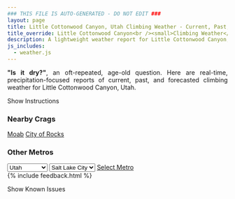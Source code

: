```yaml
---
### THIS FILE IS AUTO-GENERATED - DO NOT EDIT ###
layout: page
title: Little Cottonwood Canyon, Utah Climbing Weather - Current, Past, and Forecasted Report
title_override: Little Cottonwood Canyon<br /><small>Climbing Weather</small>
description: A lightweight weather report for Little Cottonwood Canyon, Utah. Optimized for slow internet connections.
js_includes:
  - weather.js
---
```


<section class="measure center lh-copy f5-ns f6 ph2 mv4" style="text-align: justify;">
<strong>"Is it dry?"</strong>, an oft-repeated, age-old question. Here are real-time,
precipitation-focused reports of current, past, and forecasted climbing weather for Little Cottonwood Canyon, Utah.
</section>

<p id="settings-toggle" class="mw5 b center tc hover-light-red black-70 pointer">Show Instructions</p>
<section id="settings" class="overflow-hidden" style="display:none;">
    <div class="mv2 ph2 center">
        <div class="fn f6 tc pv2">
            <p class="measure lh-copy center"><strong>Show/hide hourly forecasts</strong> by clicking the desired day.</p>
            <hr class="mw5 p0 mv2 o-60 b0 bt b--light-red light-red bg-light-red">
            <p class="measure lh-copy center"><strong>Current and Past conditions</strong> are measured by the nearest weather station. <strong>Forecast conditions</strong> are calculated and polled separately.</p>
            <hr class="mw5 p0 mv2 o-60 b0 bt b--light-red light-red bg-light-red">
            <p class="measure lh-copy center"><strong>Having issues?</strong> Try <a id="clear-cache" class="no-underline relative fancy-link light-red hover-light-red" href="#">clearing the local cache</a>.</p>
            <hr class="mw5 p0 mv2 o-60 b0 bt b--light-red light-red bg-light-red">
            <p class="measure lh-copy center">Weather data sourced from <a class="no-underline fancy-link relative light-red" target="_blank" href="https://www.weather.gov/documentation/services-web-api">weather.gov</a>.</p>
        </div>
    </div>
</section>
<section id="weather" data-crag="little-cottonwood-canyon-utah" class="mv4-ns mv3 ph2 center"></section>
<section id="nearby" class="tc lh-copy">
  <h3>Nearby Crags</h3>
<a class="nowrap no-underline fancy-link relative light-red mh3" href="/crags/moab-utah-weather.html">Moab</a>
<a class="nowrap no-underline fancy-link relative light-red mh3" href="/crags/city-of-rocks-idaho-weather.html">City of Rocks</a>
</section>
<section id="nearby" class="tc lh-copy">
  <h3>Other Metros</h3>
  <select class="ma1 bg-near-white pa2" id="stateSel">
    <option value="Texas">Texas</option>
    <option value="Washington">Washington</option>
    <option value="Colorado">Colorado</option>
    <option value="Tennessee">Tennessee</option>
    <option value="Utah" selected>Utah</option>
    <option value="California">California</option>
  </select>
  <select class="ma1 bg-near-white pa2" id="citySel">
    <option value="Salt Lake City" selected>Salt Lake City</option>
  </select>
  <a id="selectMetro" class="f6 link dim ph3 pv2 ma1 dib white bg-light-red" href="/crags/salt-lake-city-utah-weather.html">Select Metro</a>
  <script>
    var states = [];
    states["Texas"] = "Austin"
    states["Washington"] = "Seattle"
    states["Colorado"] = "Denver"
    states["Tennessee"] = "Nashville"
    states["Utah"] = "Salt Lake City"
    states["California"] = "San Francisco|Los Angeles"
  </script>
</section>
{% include feedback.html %}
<p id="issues-toggle" class="mw5 b center tc hover-light-red black-70 pointer">Show Known Issues</p>
<section id="issues" class="overflow-hidden tc f6">
</section>

<script>
  var weekly_SLC_102_165 = {"updated":"2022-02-18T08:36:45+00:00","units":"us","forecastGenerator":"BaselineForecastGenerator","generatedAt":"2022-02-18T08:43:12+00:00","updateTime":"2022-02-18T08:36:45+00:00","validTimes":"2022-02-18T02:00:00+00:00/P7DT23H","elevation":{"unitCode":"wmoUnit:m","value":1872.0816},"periods":[{"number":1,"name":"Overnight","startTime":"2022-02-18T01:00:00-07:00","endTime":"2022-02-18T06:00:00-07:00","isDaytime":false,"temperature":23,"temperatureUnit":"F","temperatureTrend":null,"windSpeed":"6 mph","windDirection":"ESE","icon":"https://api.weather.gov/icons/land/night/sct?size=medium","shortForecast":"Partly Cloudy","detailedForecast":"Partly cloudy, with a low around 23. East southeast wind around 6 mph."},{"number":2,"name":"Friday","startTime":"2022-02-18T06:00:00-07:00","endTime":"2022-02-18T18:00:00-07:00","isDaytime":true,"temperature":40,"temperatureUnit":"F","temperatureTrend":null,"windSpeed":"6 mph","windDirection":"NNE","icon":"https://api.weather.gov/icons/land/day/few?size=medium","shortForecast":"Sunny","detailedForecast":"Sunny, with a high near 40. North northeast wind around 6 mph."},{"number":3,"name":"Friday Night","startTime":"2022-02-18T18:00:00-07:00","endTime":"2022-02-19T06:00:00-07:00","isDaytime":false,"temperature":27,"temperatureUnit":"F","temperatureTrend":"rising","windSpeed":"6 mph","windDirection":"E","icon":"https://api.weather.gov/icons/land/night/few?size=medium","shortForecast":"Mostly Clear","detailedForecast":"Mostly clear. Low around 27, with temperatures rising to around 29 overnight. East wind around 6 mph."},{"number":4,"name":"Saturday","startTime":"2022-02-19T06:00:00-07:00","endTime":"2022-02-19T18:00:00-07:00","isDaytime":true,"temperature":47,"temperatureUnit":"F","temperatureTrend":null,"windSpeed":"6 to 9 mph","windDirection":"S","icon":"https://api.weather.gov/icons/land/day/few?size=medium","shortForecast":"Sunny","detailedForecast":"Sunny, with a high near 47. South wind 6 to 9 mph."},{"number":5,"name":"Saturday Night","startTime":"2022-02-19T18:00:00-07:00","endTime":"2022-02-20T06:00:00-07:00","isDaytime":false,"temperature":30,"temperatureUnit":"F","temperatureTrend":null,"windSpeed":"8 to 12 mph","windDirection":"SSE","icon":"https://api.weather.gov/icons/land/night/few?size=medium","shortForecast":"Mostly Clear","detailedForecast":"Mostly clear, with a low around 30. South southeast wind 8 to 12 mph."},{"number":6,"name":"Sunday","startTime":"2022-02-20T06:00:00-07:00","endTime":"2022-02-20T18:00:00-07:00","isDaytime":true,"temperature":47,"temperatureUnit":"F","temperatureTrend":null,"windSpeed":"12 mph","windDirection":"S","icon":"https://api.weather.gov/icons/land/day/bkn/snow,50?size=medium","shortForecast":"Partly Sunny then Chance Light Snow","detailedForecast":"A chance of snow after 5pm. Partly sunny, with a high near 47. Chance of precipitation is 50%. New snow accumulation of less than half an inch possible."},{"number":7,"name":"Sunday Night","startTime":"2022-02-20T18:00:00-07:00","endTime":"2022-02-21T06:00:00-07:00","isDaytime":false,"temperature":28,"temperatureUnit":"F","temperatureTrend":null,"windSpeed":"12 mph","windDirection":"W","icon":"https://api.weather.gov/icons/land/night/snow,70/snow,80?size=medium","shortForecast":"Light Snow","detailedForecast":"Snow. Mostly cloudy, with a low around 28. Chance of precipitation is 80%. New snow accumulation of 1 to 3 inches possible."},{"number":8,"name":"Washington's Birthday","startTime":"2022-02-21T06:00:00-07:00","endTime":"2022-02-21T18:00:00-07:00","isDaytime":true,"temperature":32,"temperatureUnit":"F","temperatureTrend":null,"windSpeed":"13 mph","windDirection":"NW","icon":"https://api.weather.gov/icons/land/day/snow?size=medium","shortForecast":"Light Snow","detailedForecast":"Snow. Cloudy, with a high near 32. New snow accumulation of 2 to 4 inches possible."},{"number":9,"name":"Monday Night","startTime":"2022-02-21T18:00:00-07:00","endTime":"2022-02-22T06:00:00-07:00","isDaytime":false,"temperature":16,"temperatureUnit":"F","temperatureTrend":null,"windSpeed":"8 to 12 mph","windDirection":"NW","icon":"https://api.weather.gov/icons/land/night/snow?size=medium","shortForecast":"Chance Light Snow","detailedForecast":"A chance of snow. Mostly cloudy, with a low around 16. New snow accumulation of around one inch possible."},{"number":10,"name":"Tuesday","startTime":"2022-02-22T06:00:00-07:00","endTime":"2022-02-22T18:00:00-07:00","isDaytime":true,"temperature":25,"temperatureUnit":"F","temperatureTrend":null,"windSpeed":"7 to 10 mph","windDirection":"NW","icon":"https://api.weather.gov/icons/land/day/snow?size=medium","shortForecast":"Chance Light Snow","detailedForecast":"A chance of snow. Mostly cloudy, with a high near 25. New snow accumulation of less than half an inch possible."},{"number":11,"name":"Tuesday Night","startTime":"2022-02-22T18:00:00-07:00","endTime":"2022-02-23T06:00:00-07:00","isDaytime":false,"temperature":11,"temperatureUnit":"F","temperatureTrend":null,"windSpeed":"10 mph","windDirection":"NE","icon":"https://api.weather.gov/icons/land/night/snow?size=medium","shortForecast":"Chance Light Snow","detailedForecast":"A chance of snow. Mostly cloudy, with a low around 11."},{"number":12,"name":"Wednesday","startTime":"2022-02-23T06:00:00-07:00","endTime":"2022-02-23T18:00:00-07:00","isDaytime":true,"temperature":23,"temperatureUnit":"F","temperatureTrend":null,"windSpeed":"10 mph","windDirection":"N","icon":"https://api.weather.gov/icons/land/day/snow?size=medium","shortForecast":"Chance Light Snow","detailedForecast":"A chance of snow before 5pm. Partly sunny, with a high near 23."},{"number":13,"name":"Wednesday Night","startTime":"2022-02-23T18:00:00-07:00","endTime":"2022-02-24T06:00:00-07:00","isDaytime":false,"temperature":8,"temperatureUnit":"F","temperatureTrend":null,"windSpeed":"9 mph","windDirection":"NNE","icon":"https://api.weather.gov/icons/land/night/cold?size=medium","shortForecast":"Partly Cloudy","detailedForecast":"Partly cloudy, with a low around 8."},{"number":14,"name":"Thursday","startTime":"2022-02-24T06:00:00-07:00","endTime":"2022-02-24T18:00:00-07:00","isDaytime":true,"temperature":26,"temperatureUnit":"F","temperatureTrend":null,"windSpeed":"9 mph","windDirection":"SW","icon":"https://api.weather.gov/icons/land/day/snow?size=medium","shortForecast":"Slight Chance Light Snow","detailedForecast":"A slight chance of snow between 11am and 5pm. Mostly sunny, with a high near 26."}]}
  var hourly_SLC_102_165 = {"@context":["https://geojson.org/geojson-ld/geojson-context.jsonld",{"@version":"1.1","wx":"https://api.weather.gov/ontology#","geo":"http://www.opengis.net/ont/geosparql#","unit":"http://codes.wmo.int/common/unit/","@vocab":"https://api.weather.gov/ontology#"}],"type":"Feature","geometry":{"type":"Polygon","coordinates":[[[-111.7980097,40.5728371],[-111.79443739999999,40.5510443],[-111.765784,40.5537528],[-111.7693503,40.575545899999995],[-111.7980097,40.5728371]]]},"properties":{"updated":"2022-02-18T08:36:45+00:00","units":"us","forecastGenerator":"HourlyForecastGenerator","generatedAt":"2022-02-18T08:43:13+00:00","updateTime":"2022-02-18T08:36:45+00:00","validTimes":"2022-02-18T02:00:00+00:00/P7DT23H","elevation":{"unitCode":"wmoUnit:m","value":1872.0816},"periods":[{"number":1,"name":"","startTime":"2022-02-18T01:00:00-07:00","endTime":"2022-02-18T02:00:00-07:00","isDaytime":false,"temperature":26,"temperatureUnit":"F","temperatureTrend":null,"windSpeed":"6 mph","windDirection":"ESE","icon":"https://api.weather.gov/icons/land/night/sct?size=small","shortForecast":"Partly Cloudy","detailedForecast":""},{"number":2,"name":"","startTime":"2022-02-18T02:00:00-07:00","endTime":"2022-02-18T03:00:00-07:00","isDaytime":false,"temperature":25,"temperatureUnit":"F","temperatureTrend":null,"windSpeed":"6 mph","windDirection":"E","icon":"https://api.weather.gov/icons/land/night/sct?size=small","shortForecast":"Partly Cloudy","detailedForecast":""},{"number":3,"name":"","startTime":"2022-02-18T03:00:00-07:00","endTime":"2022-02-18T04:00:00-07:00","isDaytime":false,"temperature":25,"temperatureUnit":"F","temperatureTrend":null,"windSpeed":"6 mph","windDirection":"E","icon":"https://api.weather.gov/icons/land/night/sct?size=small","shortForecast":"Partly Cloudy","detailedForecast":""},{"number":4,"name":"","startTime":"2022-02-18T04:00:00-07:00","endTime":"2022-02-18T05:00:00-07:00","isDaytime":false,"temperature":25,"temperatureUnit":"F","temperatureTrend":null,"windSpeed":"6 mph","windDirection":"E","icon":"https://api.weather.gov/icons/land/night/sct?size=small","shortForecast":"Partly Cloudy","detailedForecast":""},{"number":5,"name":"","startTime":"2022-02-18T05:00:00-07:00","endTime":"2022-02-18T06:00:00-07:00","isDaytime":false,"temperature":24,"temperatureUnit":"F","temperatureTrend":null,"windSpeed":"6 mph","windDirection":"E","icon":"https://api.weather.gov/icons/land/night/sct?size=small","shortForecast":"Partly Cloudy","detailedForecast":""},{"number":6,"name":"","startTime":"2022-02-18T06:00:00-07:00","endTime":"2022-02-18T07:00:00-07:00","isDaytime":true,"temperature":25,"temperatureUnit":"F","temperatureTrend":null,"windSpeed":"6 mph","windDirection":"E","icon":"https://api.weather.gov/icons/land/day/sct?size=small","shortForecast":"Mostly Sunny","detailedForecast":""},{"number":7,"name":"","startTime":"2022-02-18T07:00:00-07:00","endTime":"2022-02-18T08:00:00-07:00","isDaytime":true,"temperature":24,"temperatureUnit":"F","temperatureTrend":null,"windSpeed":"6 mph","windDirection":"E","icon":"https://api.weather.gov/icons/land/day/sct?size=small","shortForecast":"Mostly Sunny","detailedForecast":""},{"number":8,"name":"","startTime":"2022-02-18T08:00:00-07:00","endTime":"2022-02-18T09:00:00-07:00","isDaytime":true,"temperature":25,"temperatureUnit":"F","temperatureTrend":null,"windSpeed":"5 mph","windDirection":"E","icon":"https://api.weather.gov/icons/land/day/few?size=small","shortForecast":"Sunny","detailedForecast":""},{"number":9,"name":"","startTime":"2022-02-18T09:00:00-07:00","endTime":"2022-02-18T10:00:00-07:00","isDaytime":true,"temperature":28,"temperatureUnit":"F","temperatureTrend":null,"windSpeed":"5 mph","windDirection":"E","icon":"https://api.weather.gov/icons/land/day/few?size=small","shortForecast":"Sunny","detailedForecast":""},{"number":10,"name":"","startTime":"2022-02-18T10:00:00-07:00","endTime":"2022-02-18T11:00:00-07:00","isDaytime":true,"temperature":31,"temperatureUnit":"F","temperatureTrend":null,"windSpeed":"5 mph","windDirection":"E","icon":"https://api.weather.gov/icons/land/day/few?size=small","shortForecast":"Sunny","detailedForecast":""},{"number":11,"name":"","startTime":"2022-02-18T11:00:00-07:00","endTime":"2022-02-18T12:00:00-07:00","isDaytime":true,"temperature":34,"temperatureUnit":"F","temperatureTrend":null,"windSpeed":"5 mph","windDirection":"NNW","icon":"https://api.weather.gov/icons/land/day/few?size=small","shortForecast":"Sunny","detailedForecast":""},{"number":12,"name":"","startTime":"2022-02-18T12:00:00-07:00","endTime":"2022-02-18T13:00:00-07:00","isDaytime":true,"temperature":36,"temperatureUnit":"F","temperatureTrend":null,"windSpeed":"5 mph","windDirection":"NNW","icon":"https://api.weather.gov/icons/land/day/few?size=small","shortForecast":"Sunny","detailedForecast":""},{"number":13,"name":"","startTime":"2022-02-18T13:00:00-07:00","endTime":"2022-02-18T14:00:00-07:00","isDaytime":true,"temperature":38,"temperatureUnit":"F","temperatureTrend":null,"windSpeed":"5 mph","windDirection":"NNW","icon":"https://api.weather.gov/icons/land/day/few?size=small","shortForecast":"Sunny","detailedForecast":""},{"number":14,"name":"","startTime":"2022-02-18T14:00:00-07:00","endTime":"2022-02-18T15:00:00-07:00","isDaytime":true,"temperature":39,"temperatureUnit":"F","temperatureTrend":null,"windSpeed":"3 mph","windDirection":"NNW","icon":"https://api.weather.gov/icons/land/day/few?size=small","shortForecast":"Sunny","detailedForecast":""},{"number":15,"name":"","startTime":"2022-02-18T15:00:00-07:00","endTime":"2022-02-18T16:00:00-07:00","isDaytime":true,"temperature":39,"temperatureUnit":"F","temperatureTrend":null,"windSpeed":"3 mph","windDirection":"NNW","icon":"https://api.weather.gov/icons/land/day/few?size=small","shortForecast":"Sunny","detailedForecast":""},{"number":16,"name":"","startTime":"2022-02-18T16:00:00-07:00","endTime":"2022-02-18T17:00:00-07:00","isDaytime":true,"temperature":40,"temperatureUnit":"F","temperatureTrend":null,"windSpeed":"3 mph","windDirection":"NNW","icon":"https://api.weather.gov/icons/land/day/few?size=small","shortForecast":"Sunny","detailedForecast":""},{"number":17,"name":"","startTime":"2022-02-18T17:00:00-07:00","endTime":"2022-02-18T18:00:00-07:00","isDaytime":true,"temperature":39,"temperatureUnit":"F","temperatureTrend":null,"windSpeed":"3 mph","windDirection":"N","icon":"https://api.weather.gov/icons/land/day/few?size=small","shortForecast":"Sunny","detailedForecast":""},{"number":18,"name":"","startTime":"2022-02-18T18:00:00-07:00","endTime":"2022-02-18T19:00:00-07:00","isDaytime":false,"temperature":35,"temperatureUnit":"F","temperatureTrend":null,"windSpeed":"3 mph","windDirection":"N","icon":"https://api.weather.gov/icons/land/night/few?size=small","shortForecast":"Mostly Clear","detailedForecast":""},{"number":19,"name":"","startTime":"2022-02-18T19:00:00-07:00","endTime":"2022-02-18T20:00:00-07:00","isDaytime":false,"temperature":33,"temperatureUnit":"F","temperatureTrend":null,"windSpeed":"3 mph","windDirection":"N","icon":"https://api.weather.gov/icons/land/night/few?size=small","shortForecast":"Mostly Clear","detailedForecast":""},{"number":20,"name":"","startTime":"2022-02-18T20:00:00-07:00","endTime":"2022-02-18T21:00:00-07:00","isDaytime":false,"temperature":32,"temperatureUnit":"F","temperatureTrend":null,"windSpeed":"3 mph","windDirection":"ENE","icon":"https://api.weather.gov/icons/land/night/few?size=small","shortForecast":"Mostly Clear","detailedForecast":""},{"number":21,"name":"","startTime":"2022-02-18T21:00:00-07:00","endTime":"2022-02-18T22:00:00-07:00","isDaytime":false,"temperature":31,"temperatureUnit":"F","temperatureTrend":null,"windSpeed":"3 mph","windDirection":"ENE","icon":"https://api.weather.gov/icons/land/night/few?size=small","shortForecast":"Mostly Clear","detailedForecast":""},{"number":22,"name":"","startTime":"2022-02-18T22:00:00-07:00","endTime":"2022-02-18T23:00:00-07:00","isDaytime":false,"temperature":32,"temperatureUnit":"F","temperatureTrend":null,"windSpeed":"3 mph","windDirection":"ENE","icon":"https://api.weather.gov/icons/land/night/few?size=small","shortForecast":"Mostly Clear","detailedForecast":""},{"number":23,"name":"","startTime":"2022-02-18T23:00:00-07:00","endTime":"2022-02-19T00:00:00-07:00","isDaytime":false,"temperature":31,"temperatureUnit":"F","temperatureTrend":null,"windSpeed":"5 mph","windDirection":"ESE","icon":"https://api.weather.gov/icons/land/night/few?size=small","shortForecast":"Mostly Clear","detailedForecast":""},{"number":24,"name":"","startTime":"2022-02-19T00:00:00-07:00","endTime":"2022-02-19T01:00:00-07:00","isDaytime":false,"temperature":30,"temperatureUnit":"F","temperatureTrend":null,"windSpeed":"5 mph","windDirection":"ESE","icon":"https://api.weather.gov/icons/land/night/few?size=small","shortForecast":"Mostly Clear","detailedForecast":""},{"number":25,"name":"","startTime":"2022-02-19T01:00:00-07:00","endTime":"2022-02-19T02:00:00-07:00","isDaytime":false,"temperature":29,"temperatureUnit":"F","temperatureTrend":null,"windSpeed":"5 mph","windDirection":"ESE","icon":"https://api.weather.gov/icons/land/night/few?size=small","shortForecast":"Mostly Clear","detailedForecast":""},{"number":26,"name":"","startTime":"2022-02-19T02:00:00-07:00","endTime":"2022-02-19T03:00:00-07:00","isDaytime":false,"temperature":29,"temperatureUnit":"F","temperatureTrend":null,"windSpeed":"5 mph","windDirection":"SE","icon":"https://api.weather.gov/icons/land/night/few?size=small","shortForecast":"Mostly Clear","detailedForecast":""},{"number":27,"name":"","startTime":"2022-02-19T03:00:00-07:00","endTime":"2022-02-19T04:00:00-07:00","isDaytime":false,"temperature":29,"temperatureUnit":"F","temperatureTrend":null,"windSpeed":"5 mph","windDirection":"SE","icon":"https://api.weather.gov/icons/land/night/few?size=small","shortForecast":"Mostly Clear","detailedForecast":""},{"number":28,"name":"","startTime":"2022-02-19T04:00:00-07:00","endTime":"2022-02-19T05:00:00-07:00","isDaytime":false,"temperature":29,"temperatureUnit":"F","temperatureTrend":null,"windSpeed":"5 mph","windDirection":"SE","icon":"https://api.weather.gov/icons/land/night/few?size=small","shortForecast":"Mostly Clear","detailedForecast":""},{"number":29,"name":"","startTime":"2022-02-19T05:00:00-07:00","endTime":"2022-02-19T06:00:00-07:00","isDaytime":false,"temperature":29,"temperatureUnit":"F","temperatureTrend":null,"windSpeed":"6 mph","windDirection":"SE","icon":"https://api.weather.gov/icons/land/night/few?size=small","shortForecast":"Mostly Clear","detailedForecast":""},{"number":30,"name":"","startTime":"2022-02-19T06:00:00-07:00","endTime":"2022-02-19T07:00:00-07:00","isDaytime":true,"temperature":29,"temperatureUnit":"F","temperatureTrend":null,"windSpeed":"6 mph","windDirection":"SE","icon":"https://api.weather.gov/icons/land/day/few?size=small","shortForecast":"Sunny","detailedForecast":""},{"number":31,"name":"","startTime":"2022-02-19T07:00:00-07:00","endTime":"2022-02-19T08:00:00-07:00","isDaytime":true,"temperature":29,"temperatureUnit":"F","temperatureTrend":null,"windSpeed":"6 mph","windDirection":"SE","icon":"https://api.weather.gov/icons/land/day/few?size=small","shortForecast":"Sunny","detailedForecast":""},{"number":32,"name":"","startTime":"2022-02-19T08:00:00-07:00","endTime":"2022-02-19T09:00:00-07:00","isDaytime":true,"temperature":30,"temperatureUnit":"F","temperatureTrend":null,"windSpeed":"6 mph","windDirection":"SE","icon":"https://api.weather.gov/icons/land/day/sct?size=small","shortForecast":"Mostly Sunny","detailedForecast":""},{"number":33,"name":"","startTime":"2022-02-19T09:00:00-07:00","endTime":"2022-02-19T10:00:00-07:00","isDaytime":true,"temperature":33,"temperatureUnit":"F","temperatureTrend":null,"windSpeed":"6 mph","windDirection":"SE","icon":"https://api.weather.gov/icons/land/day/sct?size=small","shortForecast":"Mostly Sunny","detailedForecast":""},{"number":34,"name":"","startTime":"2022-02-19T10:00:00-07:00","endTime":"2022-02-19T11:00:00-07:00","isDaytime":true,"temperature":36,"temperatureUnit":"F","temperatureTrend":null,"windSpeed":"6 mph","windDirection":"SE","icon":"https://api.weather.gov/icons/land/day/sct?size=small","shortForecast":"Mostly Sunny","detailedForecast":""},{"number":35,"name":"","startTime":"2022-02-19T11:00:00-07:00","endTime":"2022-02-19T12:00:00-07:00","isDaytime":true,"temperature":39,"temperatureUnit":"F","temperatureTrend":null,"windSpeed":"7 mph","windDirection":"SSW","icon":"https://api.weather.gov/icons/land/day/skc?size=small","shortForecast":"Sunny","detailedForecast":""},{"number":36,"name":"","startTime":"2022-02-19T12:00:00-07:00","endTime":"2022-02-19T13:00:00-07:00","isDaytime":true,"temperature":42,"temperatureUnit":"F","temperatureTrend":null,"windSpeed":"7 mph","windDirection":"SSW","icon":"https://api.weather.gov/icons/land/day/skc?size=small","shortForecast":"Sunny","detailedForecast":""},{"number":37,"name":"","startTime":"2022-02-19T13:00:00-07:00","endTime":"2022-02-19T14:00:00-07:00","isDaytime":true,"temperature":44,"temperatureUnit":"F","temperatureTrend":null,"windSpeed":"7 mph","windDirection":"SSW","icon":"https://api.weather.gov/icons/land/day/skc?size=small","shortForecast":"Sunny","detailedForecast":""},{"number":38,"name":"","startTime":"2022-02-19T14:00:00-07:00","endTime":"2022-02-19T15:00:00-07:00","isDaytime":true,"temperature":45,"temperatureUnit":"F","temperatureTrend":null,"windSpeed":"9 mph","windDirection":"SSW","icon":"https://api.weather.gov/icons/land/day/skc?size=small","shortForecast":"Sunny","detailedForecast":""},{"number":39,"name":"","startTime":"2022-02-19T15:00:00-07:00","endTime":"2022-02-19T16:00:00-07:00","isDaytime":true,"temperature":46,"temperatureUnit":"F","temperatureTrend":null,"windSpeed":"9 mph","windDirection":"SSW","icon":"https://api.weather.gov/icons/land/day/skc?size=small","shortForecast":"Sunny","detailedForecast":""},{"number":40,"name":"","startTime":"2022-02-19T16:00:00-07:00","endTime":"2022-02-19T17:00:00-07:00","isDaytime":true,"temperature":46,"temperatureUnit":"F","temperatureTrend":null,"windSpeed":"9 mph","windDirection":"SSW","icon":"https://api.weather.gov/icons/land/day/skc?size=small","shortForecast":"Sunny","detailedForecast":""},{"number":41,"name":"","startTime":"2022-02-19T17:00:00-07:00","endTime":"2022-02-19T18:00:00-07:00","isDaytime":true,"temperature":45,"temperatureUnit":"F","temperatureTrend":null,"windSpeed":"9 mph","windDirection":"S","icon":"https://api.weather.gov/icons/land/day/few?size=small","shortForecast":"Sunny","detailedForecast":""},{"number":42,"name":"","startTime":"2022-02-19T18:00:00-07:00","endTime":"2022-02-19T19:00:00-07:00","isDaytime":false,"temperature":42,"temperatureUnit":"F","temperatureTrend":null,"windSpeed":"9 mph","windDirection":"S","icon":"https://api.weather.gov/icons/land/night/few?size=small","shortForecast":"Mostly Clear","detailedForecast":""},{"number":43,"name":"","startTime":"2022-02-19T19:00:00-07:00","endTime":"2022-02-19T20:00:00-07:00","isDaytime":false,"temperature":39,"temperatureUnit":"F","temperatureTrend":null,"windSpeed":"9 mph","windDirection":"S","icon":"https://api.weather.gov/icons/land/night/few?size=small","shortForecast":"Mostly Clear","detailedForecast":""},{"number":44,"name":"","startTime":"2022-02-19T20:00:00-07:00","endTime":"2022-02-19T21:00:00-07:00","isDaytime":false,"temperature":36,"temperatureUnit":"F","temperatureTrend":null,"windSpeed":"8 mph","windDirection":"SSE","icon":"https://api.weather.gov/icons/land/night/few?size=small","shortForecast":"Mostly Clear","detailedForecast":""},{"number":45,"name":"","startTime":"2022-02-19T21:00:00-07:00","endTime":"2022-02-19T22:00:00-07:00","isDaytime":false,"temperature":35,"temperatureUnit":"F","temperatureTrend":null,"windSpeed":"8 mph","windDirection":"SSE","icon":"https://api.weather.gov/icons/land/night/few?size=small","shortForecast":"Mostly Clear","detailedForecast":""},{"number":46,"name":"","startTime":"2022-02-19T22:00:00-07:00","endTime":"2022-02-19T23:00:00-07:00","isDaytime":false,"temperature":35,"temperatureUnit":"F","temperatureTrend":null,"windSpeed":"8 mph","windDirection":"SSE","icon":"https://api.weather.gov/icons/land/night/few?size=small","shortForecast":"Mostly Clear","detailedForecast":""},{"number":47,"name":"","startTime":"2022-02-19T23:00:00-07:00","endTime":"2022-02-20T00:00:00-07:00","isDaytime":false,"temperature":35,"temperatureUnit":"F","temperatureTrend":null,"windSpeed":"10 mph","windDirection":"SSE","icon":"https://api.weather.gov/icons/land/night/few?size=small","shortForecast":"Mostly Clear","detailedForecast":""},{"number":48,"name":"","startTime":"2022-02-20T00:00:00-07:00","endTime":"2022-02-20T01:00:00-07:00","isDaytime":false,"temperature":35,"temperatureUnit":"F","temperatureTrend":null,"windSpeed":"10 mph","windDirection":"SSE","icon":"https://api.weather.gov/icons/land/night/few?size=small","shortForecast":"Mostly Clear","detailedForecast":""},{"number":49,"name":"","startTime":"2022-02-20T01:00:00-07:00","endTime":"2022-02-20T02:00:00-07:00","isDaytime":false,"temperature":34,"temperatureUnit":"F","temperatureTrend":null,"windSpeed":"10 mph","windDirection":"SSE","icon":"https://api.weather.gov/icons/land/night/few?size=small","shortForecast":"Mostly Clear","detailedForecast":""},{"number":50,"name":"","startTime":"2022-02-20T02:00:00-07:00","endTime":"2022-02-20T03:00:00-07:00","isDaytime":false,"temperature":34,"temperatureUnit":"F","temperatureTrend":null,"windSpeed":"10 mph","windDirection":"SSE","icon":"https://api.weather.gov/icons/land/night/few?size=small","shortForecast":"Mostly Clear","detailedForecast":""},{"number":51,"name":"","startTime":"2022-02-20T03:00:00-07:00","endTime":"2022-02-20T04:00:00-07:00","isDaytime":false,"temperature":34,"temperatureUnit":"F","temperatureTrend":null,"windSpeed":"10 mph","windDirection":"SSE","icon":"https://api.weather.gov/icons/land/night/few?size=small","shortForecast":"Mostly Clear","detailedForecast":""},{"number":52,"name":"","startTime":"2022-02-20T04:00:00-07:00","endTime":"2022-02-20T05:00:00-07:00","isDaytime":false,"temperature":33,"temperatureUnit":"F","temperatureTrend":null,"windSpeed":"10 mph","windDirection":"SSE","icon":"https://api.weather.gov/icons/land/night/few?size=small","shortForecast":"Mostly Clear","detailedForecast":""},{"number":53,"name":"","startTime":"2022-02-20T05:00:00-07:00","endTime":"2022-02-20T06:00:00-07:00","isDaytime":false,"temperature":33,"temperatureUnit":"F","temperatureTrend":null,"windSpeed":"12 mph","windDirection":"SSE","icon":"https://api.weather.gov/icons/land/night/sct?size=small","shortForecast":"Partly Cloudy","detailedForecast":""},{"number":54,"name":"","startTime":"2022-02-20T06:00:00-07:00","endTime":"2022-02-20T07:00:00-07:00","isDaytime":true,"temperature":32,"temperatureUnit":"F","temperatureTrend":null,"windSpeed":"12 mph","windDirection":"SSE","icon":"https://api.weather.gov/icons/land/day/sct?size=small","shortForecast":"Mostly Sunny","detailedForecast":""},{"number":55,"name":"","startTime":"2022-02-20T07:00:00-07:00","endTime":"2022-02-20T08:00:00-07:00","isDaytime":true,"temperature":32,"temperatureUnit":"F","temperatureTrend":null,"windSpeed":"12 mph","windDirection":"SSE","icon":"https://api.weather.gov/icons/land/day/sct?size=small","shortForecast":"Mostly Sunny","detailedForecast":""},{"number":56,"name":"","startTime":"2022-02-20T08:00:00-07:00","endTime":"2022-02-20T09:00:00-07:00","isDaytime":true,"temperature":33,"temperatureUnit":"F","temperatureTrend":null,"windSpeed":"12 mph","windDirection":"SSE","icon":"https://api.weather.gov/icons/land/day/bkn?size=small","shortForecast":"Partly Sunny","detailedForecast":""},{"number":57,"name":"","startTime":"2022-02-20T09:00:00-07:00","endTime":"2022-02-20T10:00:00-07:00","isDaytime":true,"temperature":35,"temperatureUnit":"F","temperatureTrend":null,"windSpeed":"12 mph","windDirection":"SSE","icon":"https://api.weather.gov/icons/land/day/bkn?size=small","shortForecast":"Partly Sunny","detailedForecast":""},{"number":58,"name":"","startTime":"2022-02-20T10:00:00-07:00","endTime":"2022-02-20T11:00:00-07:00","isDaytime":true,"temperature":38,"temperatureUnit":"F","temperatureTrend":null,"windSpeed":"12 mph","windDirection":"SSE","icon":"https://api.weather.gov/icons/land/day/bkn?size=small","shortForecast":"Partly Sunny","detailedForecast":""},{"number":59,"name":"","startTime":"2022-02-20T11:00:00-07:00","endTime":"2022-02-20T12:00:00-07:00","isDaytime":true,"temperature":41,"temperatureUnit":"F","temperatureTrend":null,"windSpeed":"12 mph","windDirection":"S","icon":"https://api.weather.gov/icons/land/day/bkn?size=small","shortForecast":"Partly Sunny","detailedForecast":""},{"number":60,"name":"","startTime":"2022-02-20T12:00:00-07:00","endTime":"2022-02-20T13:00:00-07:00","isDaytime":true,"temperature":43,"temperatureUnit":"F","temperatureTrend":null,"windSpeed":"12 mph","windDirection":"S","icon":"https://api.weather.gov/icons/land/day/bkn?size=small","shortForecast":"Partly Sunny","detailedForecast":""},{"number":61,"name":"","startTime":"2022-02-20T13:00:00-07:00","endTime":"2022-02-20T14:00:00-07:00","isDaytime":true,"temperature":44,"temperatureUnit":"F","temperatureTrend":null,"windSpeed":"12 mph","windDirection":"S","icon":"https://api.weather.gov/icons/land/day/bkn?size=small","shortForecast":"Partly Sunny","detailedForecast":""},{"number":62,"name":"","startTime":"2022-02-20T14:00:00-07:00","endTime":"2022-02-20T15:00:00-07:00","isDaytime":true,"temperature":45,"temperatureUnit":"F","temperatureTrend":null,"windSpeed":"12 mph","windDirection":"SSW","icon":"https://api.weather.gov/icons/land/day/bkn?size=small","shortForecast":"Partly Sunny","detailedForecast":""},{"number":63,"name":"","startTime":"2022-02-20T15:00:00-07:00","endTime":"2022-02-20T16:00:00-07:00","isDaytime":true,"temperature":46,"temperatureUnit":"F","temperatureTrend":null,"windSpeed":"12 mph","windDirection":"SSW","icon":"https://api.weather.gov/icons/land/day/bkn?size=small","shortForecast":"Partly Sunny","detailedForecast":""},{"number":64,"name":"","startTime":"2022-02-20T16:00:00-07:00","endTime":"2022-02-20T17:00:00-07:00","isDaytime":true,"temperature":46,"temperatureUnit":"F","temperatureTrend":null,"windSpeed":"12 mph","windDirection":"SSW","icon":"https://api.weather.gov/icons/land/day/bkn?size=small","shortForecast":"Partly Sunny","detailedForecast":""},{"number":65,"name":"","startTime":"2022-02-20T17:00:00-07:00","endTime":"2022-02-20T18:00:00-07:00","isDaytime":true,"temperature":45,"temperatureUnit":"F","temperatureTrend":null,"windSpeed":"10 mph","windDirection":"SSW","icon":"https://api.weather.gov/icons/land/day/snow?size=small","shortForecast":"Chance Light Snow","detailedForecast":""},{"number":66,"name":"","startTime":"2022-02-20T18:00:00-07:00","endTime":"2022-02-20T19:00:00-07:00","isDaytime":false,"temperature":43,"temperatureUnit":"F","temperatureTrend":null,"windSpeed":"10 mph","windDirection":"SSW","icon":"https://api.weather.gov/icons/land/night/snow?size=small","shortForecast":"Chance Light Snow","detailedForecast":""},{"number":67,"name":"","startTime":"2022-02-20T19:00:00-07:00","endTime":"2022-02-20T20:00:00-07:00","isDaytime":false,"temperature":41,"temperatureUnit":"F","temperatureTrend":null,"windSpeed":"10 mph","windDirection":"SSW","icon":"https://api.weather.gov/icons/land/night/snow?size=small","shortForecast":"Chance Light Snow","detailedForecast":""},{"number":68,"name":"","startTime":"2022-02-20T20:00:00-07:00","endTime":"2022-02-20T21:00:00-07:00","isDaytime":false,"temperature":39,"temperatureUnit":"F","temperatureTrend":null,"windSpeed":"10 mph","windDirection":"SW","icon":"https://api.weather.gov/icons/land/night/snow?size=small","shortForecast":"Chance Light Snow","detailedForecast":""},{"number":69,"name":"","startTime":"2022-02-20T21:00:00-07:00","endTime":"2022-02-20T22:00:00-07:00","isDaytime":false,"temperature":38,"temperatureUnit":"F","temperatureTrend":null,"windSpeed":"10 mph","windDirection":"SW","icon":"https://api.weather.gov/icons/land/night/snow?size=small","shortForecast":"Chance Light Snow","detailedForecast":""},{"number":70,"name":"","startTime":"2022-02-20T22:00:00-07:00","endTime":"2022-02-20T23:00:00-07:00","isDaytime":false,"temperature":37,"temperatureUnit":"F","temperatureTrend":null,"windSpeed":"10 mph","windDirection":"SW","icon":"https://api.weather.gov/icons/land/night/snow?size=small","shortForecast":"Chance Light Snow","detailedForecast":""},{"number":71,"name":"","startTime":"2022-02-20T23:00:00-07:00","endTime":"2022-02-21T00:00:00-07:00","isDaytime":false,"temperature":36,"temperatureUnit":"F","temperatureTrend":null,"windSpeed":"12 mph","windDirection":"W","icon":"https://api.weather.gov/icons/land/night/snow?size=small","shortForecast":"Light Snow Likely","detailedForecast":""},{"number":72,"name":"","startTime":"2022-02-21T00:00:00-07:00","endTime":"2022-02-21T01:00:00-07:00","isDaytime":false,"temperature":35,"temperatureUnit":"F","temperatureTrend":null,"windSpeed":"12 mph","windDirection":"W","icon":"https://api.weather.gov/icons/land/night/snow?size=small","shortForecast":"Light Snow Likely","detailedForecast":""},{"number":73,"name":"","startTime":"2022-02-21T01:00:00-07:00","endTime":"2022-02-21T02:00:00-07:00","isDaytime":false,"temperature":33,"temperatureUnit":"F","temperatureTrend":null,"windSpeed":"12 mph","windDirection":"W","icon":"https://api.weather.gov/icons/land/night/snow?size=small","shortForecast":"Light Snow Likely","detailedForecast":""},{"number":74,"name":"","startTime":"2022-02-21T02:00:00-07:00","endTime":"2022-02-21T03:00:00-07:00","isDaytime":false,"temperature":32,"temperatureUnit":"F","temperatureTrend":null,"windSpeed":"12 mph","windDirection":"WNW","icon":"https://api.weather.gov/icons/land/night/snow?size=small","shortForecast":"Light Snow Likely","detailedForecast":""},{"number":75,"name":"","startTime":"2022-02-21T03:00:00-07:00","endTime":"2022-02-21T04:00:00-07:00","isDaytime":false,"temperature":31,"temperatureUnit":"F","temperatureTrend":null,"windSpeed":"12 mph","windDirection":"WNW","icon":"https://api.weather.gov/icons/land/night/snow?size=small","shortForecast":"Light Snow Likely","detailedForecast":""},{"number":76,"name":"","startTime":"2022-02-21T04:00:00-07:00","endTime":"2022-02-21T05:00:00-07:00","isDaytime":false,"temperature":31,"temperatureUnit":"F","temperatureTrend":null,"windSpeed":"12 mph","windDirection":"WNW","icon":"https://api.weather.gov/icons/land/night/snow?size=small","shortForecast":"Light Snow Likely","detailedForecast":""},{"number":77,"name":"","startTime":"2022-02-21T05:00:00-07:00","endTime":"2022-02-21T06:00:00-07:00","isDaytime":false,"temperature":30,"temperatureUnit":"F","temperatureTrend":null,"windSpeed":"12 mph","windDirection":"NW","icon":"https://api.weather.gov/icons/land/night/snow?size=small","shortForecast":"Light Snow","detailedForecast":""},{"number":78,"name":"","startTime":"2022-02-21T06:00:00-07:00","endTime":"2022-02-21T07:00:00-07:00","isDaytime":true,"temperature":29,"temperatureUnit":"F","temperatureTrend":null,"windSpeed":"12 mph","windDirection":"NW","icon":"https://api.weather.gov/icons/land/day/snow?size=small","shortForecast":"Light Snow","detailedForecast":""},{"number":79,"name":"","startTime":"2022-02-21T07:00:00-07:00","endTime":"2022-02-21T08:00:00-07:00","isDaytime":true,"temperature":29,"temperatureUnit":"F","temperatureTrend":null,"windSpeed":"12 mph","windDirection":"NW","icon":"https://api.weather.gov/icons/land/day/snow?size=small","shortForecast":"Light Snow","detailedForecast":""},{"number":80,"name":"","startTime":"2022-02-21T08:00:00-07:00","endTime":"2022-02-21T09:00:00-07:00","isDaytime":true,"temperature":28,"temperatureUnit":"F","temperatureTrend":null,"windSpeed":"12 mph","windDirection":"NW","icon":"https://api.weather.gov/icons/land/day/snow?size=small","shortForecast":"Light Snow","detailedForecast":""},{"number":81,"name":"","startTime":"2022-02-21T09:00:00-07:00","endTime":"2022-02-21T10:00:00-07:00","isDaytime":true,"temperature":28,"temperatureUnit":"F","temperatureTrend":null,"windSpeed":"12 mph","windDirection":"NW","icon":"https://api.weather.gov/icons/land/day/snow?size=small","shortForecast":"Light Snow","detailedForecast":""},{"number":82,"name":"","startTime":"2022-02-21T10:00:00-07:00","endTime":"2022-02-21T11:00:00-07:00","isDaytime":true,"temperature":28,"temperatureUnit":"F","temperatureTrend":null,"windSpeed":"12 mph","windDirection":"NW","icon":"https://api.weather.gov/icons/land/day/snow?size=small","shortForecast":"Light Snow","detailedForecast":""},{"number":83,"name":"","startTime":"2022-02-21T11:00:00-07:00","endTime":"2022-02-21T12:00:00-07:00","isDaytime":true,"temperature":28,"temperatureUnit":"F","temperatureTrend":null,"windSpeed":"13 mph","windDirection":"NW","icon":"https://api.weather.gov/icons/land/day/snow?size=small","shortForecast":"Light Snow","detailedForecast":""},{"number":84,"name":"","startTime":"2022-02-21T12:00:00-07:00","endTime":"2022-02-21T13:00:00-07:00","isDaytime":true,"temperature":28,"temperatureUnit":"F","temperatureTrend":null,"windSpeed":"13 mph","windDirection":"NW","icon":"https://api.weather.gov/icons/land/day/snow?size=small","shortForecast":"Light Snow","detailedForecast":""},{"number":85,"name":"","startTime":"2022-02-21T13:00:00-07:00","endTime":"2022-02-21T14:00:00-07:00","isDaytime":true,"temperature":28,"temperatureUnit":"F","temperatureTrend":null,"windSpeed":"13 mph","windDirection":"NW","icon":"https://api.weather.gov/icons/land/day/snow?size=small","shortForecast":"Light Snow","detailedForecast":""},{"number":86,"name":"","startTime":"2022-02-21T14:00:00-07:00","endTime":"2022-02-21T15:00:00-07:00","isDaytime":true,"temperature":28,"temperatureUnit":"F","temperatureTrend":null,"windSpeed":"13 mph","windDirection":"NW","icon":"https://api.weather.gov/icons/land/day/snow?size=small","shortForecast":"Light Snow","detailedForecast":""},{"number":87,"name":"","startTime":"2022-02-21T15:00:00-07:00","endTime":"2022-02-21T16:00:00-07:00","isDaytime":true,"temperature":28,"temperatureUnit":"F","temperatureTrend":null,"windSpeed":"13 mph","windDirection":"NW","icon":"https://api.weather.gov/icons/land/day/snow?size=small","shortForecast":"Light Snow","detailedForecast":""},{"number":88,"name":"","startTime":"2022-02-21T16:00:00-07:00","endTime":"2022-02-21T17:00:00-07:00","isDaytime":true,"temperature":27,"temperatureUnit":"F","temperatureTrend":null,"windSpeed":"13 mph","windDirection":"NW","icon":"https://api.weather.gov/icons/land/day/snow?size=small","shortForecast":"Light Snow","detailedForecast":""},{"number":89,"name":"","startTime":"2022-02-21T17:00:00-07:00","endTime":"2022-02-21T18:00:00-07:00","isDaytime":true,"temperature":26,"temperatureUnit":"F","temperatureTrend":null,"windSpeed":"10 mph","windDirection":"NW","icon":"https://api.weather.gov/icons/land/day/snow?size=small","shortForecast":"Chance Light Snow","detailedForecast":""},{"number":90,"name":"","startTime":"2022-02-21T18:00:00-07:00","endTime":"2022-02-21T19:00:00-07:00","isDaytime":false,"temperature":25,"temperatureUnit":"F","temperatureTrend":null,"windSpeed":"10 mph","windDirection":"NW","icon":"https://api.weather.gov/icons/land/night/snow?size=small","shortForecast":"Chance Light Snow","detailedForecast":""},{"number":91,"name":"","startTime":"2022-02-21T19:00:00-07:00","endTime":"2022-02-21T20:00:00-07:00","isDaytime":false,"temperature":24,"temperatureUnit":"F","temperatureTrend":null,"windSpeed":"10 mph","windDirection":"NW","icon":"https://api.weather.gov/icons/land/night/snow?size=small","shortForecast":"Chance Light Snow","detailedForecast":""},{"number":92,"name":"","startTime":"2022-02-21T20:00:00-07:00","endTime":"2022-02-21T21:00:00-07:00","isDaytime":false,"temperature":23,"temperatureUnit":"F","temperatureTrend":null,"windSpeed":"12 mph","windDirection":"NW","icon":"https://api.weather.gov/icons/land/night/snow?size=small","shortForecast":"Chance Light Snow","detailedForecast":""},{"number":93,"name":"","startTime":"2022-02-21T21:00:00-07:00","endTime":"2022-02-21T22:00:00-07:00","isDaytime":false,"temperature":22,"temperatureUnit":"F","temperatureTrend":null,"windSpeed":"12 mph","windDirection":"NW","icon":"https://api.weather.gov/icons/land/night/snow?size=small","shortForecast":"Chance Light Snow","detailedForecast":""},{"number":94,"name":"","startTime":"2022-02-21T22:00:00-07:00","endTime":"2022-02-21T23:00:00-07:00","isDaytime":false,"temperature":22,"temperatureUnit":"F","temperatureTrend":null,"windSpeed":"12 mph","windDirection":"NW","icon":"https://api.weather.gov/icons/land/night/snow?size=small","shortForecast":"Chance Light Snow","detailedForecast":""},{"number":95,"name":"","startTime":"2022-02-21T23:00:00-07:00","endTime":"2022-02-22T00:00:00-07:00","isDaytime":false,"temperature":21,"temperatureUnit":"F","temperatureTrend":null,"windSpeed":"9 mph","windDirection":"WNW","icon":"https://api.weather.gov/icons/land/night/snow?size=small","shortForecast":"Chance Light Snow","detailedForecast":""},{"number":96,"name":"","startTime":"2022-02-22T00:00:00-07:00","endTime":"2022-02-22T01:00:00-07:00","isDaytime":false,"temperature":20,"temperatureUnit":"F","temperatureTrend":null,"windSpeed":"9 mph","windDirection":"WNW","icon":"https://api.weather.gov/icons/land/night/snow?size=small","shortForecast":"Chance Light Snow","detailedForecast":""},{"number":97,"name":"","startTime":"2022-02-22T01:00:00-07:00","endTime":"2022-02-22T02:00:00-07:00","isDaytime":false,"temperature":20,"temperatureUnit":"F","temperatureTrend":null,"windSpeed":"9 mph","windDirection":"WNW","icon":"https://api.weather.gov/icons/land/night/snow?size=small","shortForecast":"Chance Light Snow","detailedForecast":""},{"number":98,"name":"","startTime":"2022-02-22T02:00:00-07:00","endTime":"2022-02-22T03:00:00-07:00","isDaytime":false,"temperature":19,"temperatureUnit":"F","temperatureTrend":null,"windSpeed":"9 mph","windDirection":"WNW","icon":"https://api.weather.gov/icons/land/night/snow?size=small","shortForecast":"Chance Light Snow","detailedForecast":""},{"number":99,"name":"","startTime":"2022-02-22T03:00:00-07:00","endTime":"2022-02-22T04:00:00-07:00","isDaytime":false,"temperature":19,"temperatureUnit":"F","temperatureTrend":null,"windSpeed":"9 mph","windDirection":"WNW","icon":"https://api.weather.gov/icons/land/night/snow?size=small","shortForecast":"Chance Light Snow","detailedForecast":""},{"number":100,"name":"","startTime":"2022-02-22T04:00:00-07:00","endTime":"2022-02-22T05:00:00-07:00","isDaytime":false,"temperature":19,"temperatureUnit":"F","temperatureTrend":null,"windSpeed":"9 mph","windDirection":"WNW","icon":"https://api.weather.gov/icons/land/night/snow?size=small","shortForecast":"Chance Light Snow","detailedForecast":""},{"number":101,"name":"","startTime":"2022-02-22T05:00:00-07:00","endTime":"2022-02-22T06:00:00-07:00","isDaytime":false,"temperature":19,"temperatureUnit":"F","temperatureTrend":null,"windSpeed":"8 mph","windDirection":"NW","icon":"https://api.weather.gov/icons/land/night/snow?size=small","shortForecast":"Chance Light Snow","detailedForecast":""},{"number":102,"name":"","startTime":"2022-02-22T06:00:00-07:00","endTime":"2022-02-22T07:00:00-07:00","isDaytime":true,"temperature":18,"temperatureUnit":"F","temperatureTrend":null,"windSpeed":"8 mph","windDirection":"NW","icon":"https://api.weather.gov/icons/land/day/snow?size=small","shortForecast":"Chance Light Snow","detailedForecast":""},{"number":103,"name":"","startTime":"2022-02-22T07:00:00-07:00","endTime":"2022-02-22T08:00:00-07:00","isDaytime":true,"temperature":17,"temperatureUnit":"F","temperatureTrend":null,"windSpeed":"8 mph","windDirection":"NW","icon":"https://api.weather.gov/icons/land/day/snow?size=small","shortForecast":"Chance Light Snow","detailedForecast":""},{"number":104,"name":"","startTime":"2022-02-22T08:00:00-07:00","endTime":"2022-02-22T09:00:00-07:00","isDaytime":true,"temperature":17,"temperatureUnit":"F","temperatureTrend":null,"windSpeed":"7 mph","windDirection":"WNW","icon":"https://api.weather.gov/icons/land/day/snow?size=small","shortForecast":"Chance Light Snow","detailedForecast":""},{"number":105,"name":"","startTime":"2022-02-22T09:00:00-07:00","endTime":"2022-02-22T10:00:00-07:00","isDaytime":true,"temperature":18,"temperatureUnit":"F","temperatureTrend":null,"windSpeed":"7 mph","windDirection":"WNW","icon":"https://api.weather.gov/icons/land/day/snow?size=small","shortForecast":"Chance Light Snow","detailedForecast":""},{"number":106,"name":"","startTime":"2022-02-22T10:00:00-07:00","endTime":"2022-02-22T11:00:00-07:00","isDaytime":true,"temperature":19,"temperatureUnit":"F","temperatureTrend":null,"windSpeed":"7 mph","windDirection":"WNW","icon":"https://api.weather.gov/icons/land/day/snow?size=small","shortForecast":"Chance Light Snow","detailedForecast":""},{"number":107,"name":"","startTime":"2022-02-22T11:00:00-07:00","endTime":"2022-02-22T12:00:00-07:00","isDaytime":true,"temperature":20,"temperatureUnit":"F","temperatureTrend":null,"windSpeed":"8 mph","windDirection":"W","icon":"https://api.weather.gov/icons/land/day/snow?size=small","shortForecast":"Chance Light Snow","detailedForecast":""},{"number":108,"name":"","startTime":"2022-02-22T12:00:00-07:00","endTime":"2022-02-22T13:00:00-07:00","isDaytime":true,"temperature":21,"temperatureUnit":"F","temperatureTrend":null,"windSpeed":"8 mph","windDirection":"W","icon":"https://api.weather.gov/icons/land/day/snow?size=small","shortForecast":"Chance Light Snow","detailedForecast":""},{"number":109,"name":"","startTime":"2022-02-22T13:00:00-07:00","endTime":"2022-02-22T14:00:00-07:00","isDaytime":true,"temperature":22,"temperatureUnit":"F","temperatureTrend":null,"windSpeed":"8 mph","windDirection":"W","icon":"https://api.weather.gov/icons/land/day/snow?size=small","shortForecast":"Chance Light Snow","detailedForecast":""},{"number":110,"name":"","startTime":"2022-02-22T14:00:00-07:00","endTime":"2022-02-22T15:00:00-07:00","isDaytime":true,"temperature":23,"temperatureUnit":"F","temperatureTrend":null,"windSpeed":"10 mph","windDirection":"NW","icon":"https://api.weather.gov/icons/land/day/snow?size=small","shortForecast":"Chance Light Snow","detailedForecast":""},{"number":111,"name":"","startTime":"2022-02-22T15:00:00-07:00","endTime":"2022-02-22T16:00:00-07:00","isDaytime":true,"temperature":24,"temperatureUnit":"F","temperatureTrend":null,"windSpeed":"10 mph","windDirection":"NW","icon":"https://api.weather.gov/icons/land/day/snow?size=small","shortForecast":"Chance Light Snow","detailedForecast":""},{"number":112,"name":"","startTime":"2022-02-22T16:00:00-07:00","endTime":"2022-02-22T17:00:00-07:00","isDaytime":true,"temperature":24,"temperatureUnit":"F","temperatureTrend":null,"windSpeed":"10 mph","windDirection":"NW","icon":"https://api.weather.gov/icons/land/day/snow?size=small","shortForecast":"Chance Light Snow","detailedForecast":""},{"number":113,"name":"","startTime":"2022-02-22T17:00:00-07:00","endTime":"2022-02-22T18:00:00-07:00","isDaytime":true,"temperature":23,"temperatureUnit":"F","temperatureTrend":null,"windSpeed":"10 mph","windDirection":"N","icon":"https://api.weather.gov/icons/land/day/snow?size=small","shortForecast":"Chance Light Snow","detailedForecast":""},{"number":114,"name":"","startTime":"2022-02-22T18:00:00-07:00","endTime":"2022-02-22T19:00:00-07:00","isDaytime":false,"temperature":21,"temperatureUnit":"F","temperatureTrend":null,"windSpeed":"10 mph","windDirection":"N","icon":"https://api.weather.gov/icons/land/night/snow?size=small","shortForecast":"Chance Light Snow","detailedForecast":""},{"number":115,"name":"","startTime":"2022-02-22T19:00:00-07:00","endTime":"2022-02-22T20:00:00-07:00","isDaytime":false,"temperature":19,"temperatureUnit":"F","temperatureTrend":null,"windSpeed":"10 mph","windDirection":"N","icon":"https://api.weather.gov/icons/land/night/snow?size=small","shortForecast":"Chance Light Snow","detailedForecast":""},{"number":116,"name":"","startTime":"2022-02-22T20:00:00-07:00","endTime":"2022-02-22T21:00:00-07:00","isDaytime":false,"temperature":17,"temperatureUnit":"F","temperatureTrend":null,"windSpeed":"10 mph","windDirection":"NE","icon":"https://api.weather.gov/icons/land/night/snow?size=small","shortForecast":"Chance Light Snow","detailedForecast":""},{"number":117,"name":"","startTime":"2022-02-22T21:00:00-07:00","endTime":"2022-02-22T22:00:00-07:00","isDaytime":false,"temperature":16,"temperatureUnit":"F","temperatureTrend":null,"windSpeed":"10 mph","windDirection":"NE","icon":"https://api.weather.gov/icons/land/night/snow?size=small","shortForecast":"Chance Light Snow","detailedForecast":""},{"number":118,"name":"","startTime":"2022-02-22T22:00:00-07:00","endTime":"2022-02-22T23:00:00-07:00","isDaytime":false,"temperature":15,"temperatureUnit":"F","temperatureTrend":null,"windSpeed":"10 mph","windDirection":"NE","icon":"https://api.weather.gov/icons/land/night/snow?size=small","shortForecast":"Chance Light Snow","detailedForecast":""},{"number":119,"name":"","startTime":"2022-02-22T23:00:00-07:00","endTime":"2022-02-23T00:00:00-07:00","isDaytime":false,"temperature":15,"temperatureUnit":"F","temperatureTrend":null,"windSpeed":"9 mph","windDirection":"ENE","icon":"https://api.weather.gov/icons/land/night/snow?size=small","shortForecast":"Chance Light Snow","detailedForecast":""},{"number":120,"name":"","startTime":"2022-02-23T00:00:00-07:00","endTime":"2022-02-23T01:00:00-07:00","isDaytime":false,"temperature":14,"temperatureUnit":"F","temperatureTrend":null,"windSpeed":"9 mph","windDirection":"ENE","icon":"https://api.weather.gov/icons/land/night/snow?size=small","shortForecast":"Chance Light Snow","detailedForecast":""},{"number":121,"name":"","startTime":"2022-02-23T01:00:00-07:00","endTime":"2022-02-23T02:00:00-07:00","isDaytime":false,"temperature":14,"temperatureUnit":"F","temperatureTrend":null,"windSpeed":"9 mph","windDirection":"ENE","icon":"https://api.weather.gov/icons/land/night/snow?size=small","shortForecast":"Chance Light Snow","detailedForecast":""},{"number":122,"name":"","startTime":"2022-02-23T02:00:00-07:00","endTime":"2022-02-23T03:00:00-07:00","isDaytime":false,"temperature":13,"temperatureUnit":"F","temperatureTrend":null,"windSpeed":"9 mph","windDirection":"ENE","icon":"https://api.weather.gov/icons/land/night/snow?size=small","shortForecast":"Chance Light Snow","detailedForecast":""},{"number":123,"name":"","startTime":"2022-02-23T03:00:00-07:00","endTime":"2022-02-23T04:00:00-07:00","isDaytime":false,"temperature":13,"temperatureUnit":"F","temperatureTrend":null,"windSpeed":"9 mph","windDirection":"ENE","icon":"https://api.weather.gov/icons/land/night/snow?size=small","shortForecast":"Chance Light Snow","detailedForecast":""},{"number":124,"name":"","startTime":"2022-02-23T04:00:00-07:00","endTime":"2022-02-23T05:00:00-07:00","isDaytime":false,"temperature":12,"temperatureUnit":"F","temperatureTrend":null,"windSpeed":"9 mph","windDirection":"ENE","icon":"https://api.weather.gov/icons/land/night/snow?size=small","shortForecast":"Chance Light Snow","detailedForecast":""},{"number":125,"name":"","startTime":"2022-02-23T05:00:00-07:00","endTime":"2022-02-23T06:00:00-07:00","isDaytime":false,"temperature":12,"temperatureUnit":"F","temperatureTrend":null,"windSpeed":"9 mph","windDirection":"ENE","icon":"https://api.weather.gov/icons/land/night/snow?size=small","shortForecast":"Chance Light Snow","detailedForecast":""},{"number":126,"name":"","startTime":"2022-02-23T06:00:00-07:00","endTime":"2022-02-23T07:00:00-07:00","isDaytime":true,"temperature":12,"temperatureUnit":"F","temperatureTrend":null,"windSpeed":"9 mph","windDirection":"ENE","icon":"https://api.weather.gov/icons/land/day/snow?size=small","shortForecast":"Chance Light Snow","detailedForecast":""},{"number":127,"name":"","startTime":"2022-02-23T07:00:00-07:00","endTime":"2022-02-23T08:00:00-07:00","isDaytime":true,"temperature":11,"temperatureUnit":"F","temperatureTrend":null,"windSpeed":"9 mph","windDirection":"ENE","icon":"https://api.weather.gov/icons/land/day/snow?size=small","shortForecast":"Chance Light Snow","detailedForecast":""},{"number":128,"name":"","startTime":"2022-02-23T08:00:00-07:00","endTime":"2022-02-23T09:00:00-07:00","isDaytime":true,"temperature":12,"temperatureUnit":"F","temperatureTrend":null,"windSpeed":"9 mph","windDirection":"NNE","icon":"https://api.weather.gov/icons/land/day/snow?size=small","shortForecast":"Chance Light Snow","detailedForecast":""},{"number":129,"name":"","startTime":"2022-02-23T09:00:00-07:00","endTime":"2022-02-23T10:00:00-07:00","isDaytime":true,"temperature":14,"temperatureUnit":"F","temperatureTrend":null,"windSpeed":"9 mph","windDirection":"NNE","icon":"https://api.weather.gov/icons/land/day/snow?size=small","shortForecast":"Chance Light Snow","detailedForecast":""},{"number":130,"name":"","startTime":"2022-02-23T10:00:00-07:00","endTime":"2022-02-23T11:00:00-07:00","isDaytime":true,"temperature":16,"temperatureUnit":"F","temperatureTrend":null,"windSpeed":"9 mph","windDirection":"NNE","icon":"https://api.weather.gov/icons/land/day/snow?size=small","shortForecast":"Chance Light Snow","detailedForecast":""},{"number":131,"name":"","startTime":"2022-02-23T11:00:00-07:00","endTime":"2022-02-23T12:00:00-07:00","isDaytime":true,"temperature":18,"temperatureUnit":"F","temperatureTrend":null,"windSpeed":"9 mph","windDirection":"NW","icon":"https://api.weather.gov/icons/land/day/snow?size=small","shortForecast":"Chance Light Snow","detailedForecast":""},{"number":132,"name":"","startTime":"2022-02-23T12:00:00-07:00","endTime":"2022-02-23T13:00:00-07:00","isDaytime":true,"temperature":20,"temperatureUnit":"F","temperatureTrend":null,"windSpeed":"9 mph","windDirection":"NW","icon":"https://api.weather.gov/icons/land/day/snow?size=small","shortForecast":"Chance Light Snow","detailedForecast":""},{"number":133,"name":"","startTime":"2022-02-23T13:00:00-07:00","endTime":"2022-02-23T14:00:00-07:00","isDaytime":true,"temperature":21,"temperatureUnit":"F","temperatureTrend":null,"windSpeed":"9 mph","windDirection":"NW","icon":"https://api.weather.gov/icons/land/day/snow?size=small","shortForecast":"Chance Light Snow","detailedForecast":""},{"number":134,"name":"","startTime":"2022-02-23T14:00:00-07:00","endTime":"2022-02-23T15:00:00-07:00","isDaytime":true,"temperature":22,"temperatureUnit":"F","temperatureTrend":null,"windSpeed":"10 mph","windDirection":"NW","icon":"https://api.weather.gov/icons/land/day/snow?size=small","shortForecast":"Chance Light Snow","detailedForecast":""},{"number":135,"name":"","startTime":"2022-02-23T15:00:00-07:00","endTime":"2022-02-23T16:00:00-07:00","isDaytime":true,"temperature":22,"temperatureUnit":"F","temperatureTrend":null,"windSpeed":"10 mph","windDirection":"NW","icon":"https://api.weather.gov/icons/land/day/snow?size=small","shortForecast":"Chance Light Snow","detailedForecast":""},{"number":136,"name":"","startTime":"2022-02-23T16:00:00-07:00","endTime":"2022-02-23T17:00:00-07:00","isDaytime":true,"temperature":22,"temperatureUnit":"F","temperatureTrend":null,"windSpeed":"10 mph","windDirection":"NW","icon":"https://api.weather.gov/icons/land/day/snow?size=small","shortForecast":"Chance Light Snow","detailedForecast":""},{"number":137,"name":"","startTime":"2022-02-23T17:00:00-07:00","endTime":"2022-02-23T18:00:00-07:00","isDaytime":true,"temperature":21,"temperatureUnit":"F","temperatureTrend":null,"windSpeed":"9 mph","windDirection":"NNW","icon":"https://api.weather.gov/icons/land/day/bkn?size=small","shortForecast":"Partly Sunny","detailedForecast":""},{"number":138,"name":"","startTime":"2022-02-23T18:00:00-07:00","endTime":"2022-02-23T19:00:00-07:00","isDaytime":false,"temperature":19,"temperatureUnit":"F","temperatureTrend":null,"windSpeed":"9 mph","windDirection":"NNW","icon":"https://api.weather.gov/icons/land/night/bkn?size=small","shortForecast":"Mostly Cloudy","detailedForecast":""},{"number":139,"name":"","startTime":"2022-02-23T19:00:00-07:00","endTime":"2022-02-23T20:00:00-07:00","isDaytime":false,"temperature":17,"temperatureUnit":"F","temperatureTrend":null,"windSpeed":"9 mph","windDirection":"NNW","icon":"https://api.weather.gov/icons/land/night/bkn?size=small","shortForecast":"Mostly Cloudy","detailedForecast":""},{"number":140,"name":"","startTime":"2022-02-23T20:00:00-07:00","endTime":"2022-02-23T21:00:00-07:00","isDaytime":false,"temperature":15,"temperatureUnit":"F","temperatureTrend":null,"windSpeed":"9 mph","windDirection":"NNW","icon":"https://api.weather.gov/icons/land/night/sct?size=small","shortForecast":"Partly Cloudy","detailedForecast":""},{"number":141,"name":"","startTime":"2022-02-23T21:00:00-07:00","endTime":"2022-02-23T22:00:00-07:00","isDaytime":false,"temperature":14,"temperatureUnit":"F","temperatureTrend":null,"windSpeed":"9 mph","windDirection":"NNW","icon":"https://api.weather.gov/icons/land/night/sct?size=small","shortForecast":"Partly Cloudy","detailedForecast":""},{"number":142,"name":"","startTime":"2022-02-23T22:00:00-07:00","endTime":"2022-02-23T23:00:00-07:00","isDaytime":false,"temperature":13,"temperatureUnit":"F","temperatureTrend":null,"windSpeed":"9 mph","windDirection":"NNW","icon":"https://api.weather.gov/icons/land/night/sct?size=small","shortForecast":"Partly Cloudy","detailedForecast":""},{"number":143,"name":"","startTime":"2022-02-23T23:00:00-07:00","endTime":"2022-02-24T00:00:00-07:00","isDaytime":false,"temperature":13,"temperatureUnit":"F","temperatureTrend":null,"windSpeed":"9 mph","windDirection":"N","icon":"https://api.weather.gov/icons/land/night/sct?size=small","shortForecast":"Partly Cloudy","detailedForecast":""},{"number":144,"name":"","startTime":"2022-02-24T00:00:00-07:00","endTime":"2022-02-24T01:00:00-07:00","isDaytime":false,"temperature":13,"temperatureUnit":"F","temperatureTrend":null,"windSpeed":"9 mph","windDirection":"N","icon":"https://api.weather.gov/icons/land/night/sct?size=small","shortForecast":"Partly Cloudy","detailedForecast":""},{"number":145,"name":"","startTime":"2022-02-24T01:00:00-07:00","endTime":"2022-02-24T02:00:00-07:00","isDaytime":false,"temperature":12,"temperatureUnit":"F","temperatureTrend":null,"windSpeed":"9 mph","windDirection":"N","icon":"https://api.weather.gov/icons/land/night/sct?size=small","shortForecast":"Partly Cloudy","detailedForecast":""},{"number":146,"name":"","startTime":"2022-02-24T02:00:00-07:00","endTime":"2022-02-24T03:00:00-07:00","isDaytime":false,"temperature":12,"temperatureUnit":"F","temperatureTrend":null,"windSpeed":"7 mph","windDirection":"ENE","icon":"https://api.weather.gov/icons/land/night/sct?size=small","shortForecast":"Partly Cloudy","detailedForecast":""},{"number":147,"name":"","startTime":"2022-02-24T03:00:00-07:00","endTime":"2022-02-24T04:00:00-07:00","isDaytime":false,"temperature":12,"temperatureUnit":"F","temperatureTrend":null,"windSpeed":"7 mph","windDirection":"ENE","icon":"https://api.weather.gov/icons/land/night/sct?size=small","shortForecast":"Partly Cloudy","detailedForecast":""},{"number":148,"name":"","startTime":"2022-02-24T04:00:00-07:00","endTime":"2022-02-24T05:00:00-07:00","isDaytime":false,"temperature":12,"temperatureUnit":"F","temperatureTrend":null,"windSpeed":"7 mph","windDirection":"ENE","icon":"https://api.weather.gov/icons/land/night/sct?size=small","shortForecast":"Partly Cloudy","detailedForecast":""},{"number":149,"name":"","startTime":"2022-02-24T05:00:00-07:00","endTime":"2022-02-24T06:00:00-07:00","isDaytime":false,"temperature":12,"temperatureUnit":"F","temperatureTrend":null,"windSpeed":"8 mph","windDirection":"ESE","icon":"https://api.weather.gov/icons/land/night/sct?size=small","shortForecast":"Partly Cloudy","detailedForecast":""},{"number":150,"name":"","startTime":"2022-02-24T06:00:00-07:00","endTime":"2022-02-24T07:00:00-07:00","isDaytime":true,"temperature":12,"temperatureUnit":"F","temperatureTrend":null,"windSpeed":"8 mph","windDirection":"ESE","icon":"https://api.weather.gov/icons/land/day/sct?size=small","shortForecast":"Mostly Sunny","detailedForecast":""},{"number":151,"name":"","startTime":"2022-02-24T07:00:00-07:00","endTime":"2022-02-24T08:00:00-07:00","isDaytime":true,"temperature":12,"temperatureUnit":"F","temperatureTrend":null,"windSpeed":"8 mph","windDirection":"ESE","icon":"https://api.weather.gov/icons/land/day/sct?size=small","shortForecast":"Mostly Sunny","detailedForecast":""},{"number":152,"name":"","startTime":"2022-02-24T08:00:00-07:00","endTime":"2022-02-24T09:00:00-07:00","isDaytime":true,"temperature":13,"temperatureUnit":"F","temperatureTrend":null,"windSpeed":"7 mph","windDirection":"S","icon":"https://api.weather.gov/icons/land/day/bkn?size=small","shortForecast":"Partly Sunny","detailedForecast":""},{"number":153,"name":"","startTime":"2022-02-24T09:00:00-07:00","endTime":"2022-02-24T10:00:00-07:00","isDaytime":true,"temperature":15,"temperatureUnit":"F","temperatureTrend":null,"windSpeed":"7 mph","windDirection":"S","icon":"https://api.weather.gov/icons/land/day/bkn?size=small","shortForecast":"Partly Sunny","detailedForecast":""},{"number":154,"name":"","startTime":"2022-02-24T10:00:00-07:00","endTime":"2022-02-24T11:00:00-07:00","isDaytime":true,"temperature":17,"temperatureUnit":"F","temperatureTrend":null,"windSpeed":"7 mph","windDirection":"S","icon":"https://api.weather.gov/icons/land/day/bkn?size=small","shortForecast":"Partly Sunny","detailedForecast":""},{"number":155,"name":"","startTime":"2022-02-24T11:00:00-07:00","endTime":"2022-02-24T12:00:00-07:00","isDaytime":true,"temperature":20,"temperatureUnit":"F","temperatureTrend":null,"windSpeed":"7 mph","windDirection":"SW","icon":"https://api.weather.gov/icons/land/day/snow?size=small","shortForecast":"Slight Chance Light Snow","detailedForecast":""},{"number":156,"name":"","startTime":"2022-02-24T12:00:00-07:00","endTime":"2022-02-24T13:00:00-07:00","isDaytime":true,"temperature":22,"temperatureUnit":"F","temperatureTrend":null,"windSpeed":"7 mph","windDirection":"SW","icon":"https://api.weather.gov/icons/land/day/snow?size=small","shortForecast":"Slight Chance Light Snow","detailedForecast":""}]}}
  var crags_config = [
  {
    "name": "Little Cottonwood Canyon",
    "note": "Primarily quartz monzonite (white granite, essentially)",
    "mountainProject": "https://www.mountainproject.com/area/105739277/little-cottonwood-canyon",
    "station": "KSLC",
    "office": "SLC/102,165",
    "coordinates": [
      -111.775,
      40.5727
    ]
  }
]</script>
